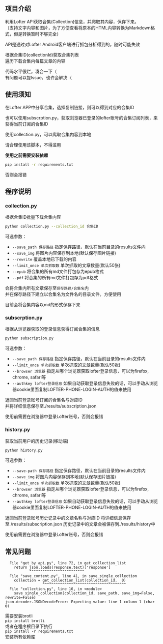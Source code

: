 ## 项目介绍
利用Lofter API获取合集(Collection)信息，并爬取其内容，保存下来。  
（支持文字内容和图片，为了方便查看将原本的HTML内容转换为Markdown格式，但是转换暂时不够完全）  

API是通过对Lofter Android客户端进行抓包分析得到的，随时可能失效  

根据合集ID(collectionId)获取合集列表  
遍历下载合集内每篇文章的内容

代码水平很烂，凑合一下（  
有问题可以提Issue，也许会解决（

## 使用须知
在Lofter APP中分享合集，选择复制链接，则可以得到对应的合集ID

也可以使用subscrption.py，获取浏览器已登录的lofter账号的合集订阅列表，来获得当前订阅的合集ID

使用collection.py，可以爬取合集内容到本地

请合理使用该脚本，不得滥用

**使用之前需要安装依赖**
```bash
pip install -r requirements.txt
```
否则会报错


## 程序说明
### collection.py
根据合集ID批量下载合集内容  
```bash
python collection.py --collection_id 合集ID
```

可选参数：
- `--save_path 保存路径` 指定保存路径，默认在当前目录的results文件内
- `--save_img` 将图片内容保存到本地(默认保存图片链接)
- `--rewrite` 覆盖本地已下载的内容
- `--limit_once 单次抓取数` 单次抓取的文章数量(默认50张)
- `--epub` 将合集的所有md文件打包存为epub格式
- `--pdf` 将合集的所有md文件打包存为pdf格式

会将合集内所有文章保存至`保存路径/合集名`内  
并在保存路径下建立以合集名为文件名的目录文件，方便使用

目前会将合集内容以md的形式保存下来

### subscrption.py
根据从浏览器获取的登录信息获得订阅合集的信息 
```bash
python subscription.py
```

可选参数：
- `--save_path 保存路径` 指定保存路径，默认在当前目录的results文件内
- `--limit_once 单次抓取数` 单次抓取的文章数量(默认50张)
- `--browser 浏览器` 指定从哪个浏览器获取lofter登录信息，可以为firefox, chrome, safari等
- `--authkey lofter登录信息` 如果自动获取登录信息失败的话，可以手动从浏览器cookie里面复制LOFTER-PHONE-LOGIN-AUTH的值来使用
 
返回当前登录账号订阅的合集名与对应ID  
并将详细信息保存至./results/subscription.json

使用前需要在浏览器中登录Lofter账号，否则会报错

### history.py
获取当前用户的历史记录(移动端)
```bash
python history.py
```

可选参数：
- `--save-path 保存路径` 指定保存路径，默认在当前目录的results文件内
- `--save_img` 将图片内容保存到本地(默认保存图片链接)
- `--limit_once 单次抓取数` 单次抓取的文章数量(默认50张)
- `--browser 浏览器` 指定从哪个浏览器获取lofter登录信息，可以为firefox, chrome, safari等
-  `--authkey lofter登录信息` 如果自动获取登录信息失败的话，可以手动从浏览器cookie里面复制LOFTER-PHONE-LOGIN-AUTH的值来使用

返回当前登录账号历史记录中的文章名称与对应ID 
将详细信息保存至./results/subscription.json
历史记录中的文章会被保存到./results/history中

使用前需要在浏览器中登录Lofter账号，否则会报错


## 常见问题
```
  File "get_by_api.py", line 72, in get_collection_list
    return json.loads(response.text)['response']
           ^^^^^^^^^^^^^^^^^^^^^^^^^
  File "save_content.py", line 41, in save_single_collection
    collection = get_collection_list(collection_id,  0)
                 ^^^^^^^^^^^^^^^^^^^^^^^^^^^^^^^^^^^^^^
  File "collection.py", line 10, in <module>
    save_single_collection(collection_id, save_path, save_img=False, rewrite=False)
json.decoder.JSONDecodeError: Expecting value: line 1 column 1 (char 0)
```
 
需要安装brotli  
`pip install brotli`  
或者在程序根目录下执行  
`pip install -r requirements.txt`  
安装所有依赖库